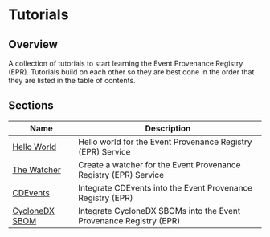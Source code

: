 # Tutorials

## Overview

A collection of tutorials to start learning the Event Provenance Registry (EPR).
Tutorials build on each other so they are best done in the order that they are
listed in the table of contents.

## Sections

| Name                                   | Description                                                        |
| -------------------------------------- | ------------------------------------------------------------------ |
| [Hello World](./hello_world/README.md) | Hello world for the Event Provenance Registry (EPR) Service        |
| [The Watcher](./watcher/README.md)     | Create a watcher for the Event Provenance Registry (EPR) Service   |
| [CDEvents](./cdevents/README.md)       | Integrate CDEvents into the Event Provenance Registry (EPR)        |
| [CycloneDX SBOM](./sboms/README.md)    | Integrate CycloneDX SBOMs into the Event Provenance Registry (EPR) |
